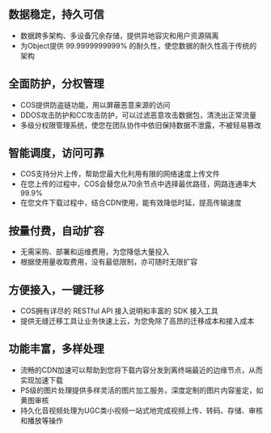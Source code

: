 ## 数据稳定，持久可信

- 数据跨多架构、多设备冗余存储，提供异地容灾和用户资源隔离
- 为Object提供 99.9999999999% 的耐久性，使您数据的耐久性高于传统的架构

## 全面防护，分权管理
- COS提供防盗链功能，用以屏蔽恶意来源的访问
- DDOS攻击防护和CC攻击防护，可以过滤恶意攻击数据包，清洗出正常流量
- 多级分权限管理系统，使您在团队协作中依旧保持数据不泄露，不被轻易篡改

## 智能调度，访问可靠
- COS支持分片上传，帮助您最大化利用有限的网络速度上传文件
- 在您上传的过程中，COS会替您从70余节点中选择最优路径，网路连通率大99.9%
- 在您文件下载过程中，结合CDN使用，能有效降低时延，提高传输速度

## 按量付费，自动扩容

- 无需采购、部署和运维费用，为您降低大量投入
- 根据使用量收取费用，没有最低限制，亦可随时无限扩容


## 方便接入，一键迁移

- COS拥有详尽的 RESTful API 接入说明和丰富的 SDK 接入工具
- 提供无缝迁移工具让业务快速上云，为您免除了高昂的迁移成本和接入成本

## 功能丰富，多样处理

- 流畅的CDN加速可以帮助到您将下载内容分发到离终端最近的边缘节点，从而实现加速下载
- PS级的图片处理提供多样灵活的图片加工服务，深度定制的图片内容鉴定，如黄图审核
- 持久化音视频处理为UGC类小视频一站式地完成视频上传、转码、存储、审核和播放等操作

